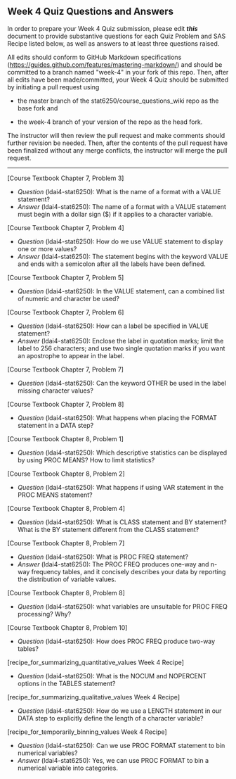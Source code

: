 ## Week 4 Quiz Questions and Answers

In order to prepare your Week 4 Quiz submission, please edit ***this*** document to provide substantive questions for each Quiz Problem and SAS Recipe listed below, as well as answers to at least three questions raised.

All edits should conform to GitHub Markdown specifications (https://guides.github.com/features/mastering-markdown/) and should be committed to a branch named "week-4" in your fork of this repo. Then, after all edits have been made/committed, your Week 4 Quiz should be submitted by initiating a pull request using

- the master branch of the stat6250/course_questions_wiki repo as the base fork and

- the week-4 branch of your version of the repo as the head fork.

The instructor will then review the pull request and make comments should further revision be needed. Then, after the contents of the pull request have been finalized without any merge conflicts, the instructor will merge the pull request.

********************************************************************************
[Course Textbook Chapter 7, Problem 3]

- *Question* (ldai4-stat6250): What is the name of a format with a VALUE statement?
- *Answer* (ldai4-stat6250): The name of a format with a VALUE statement must begin with a dollar sign ($) if it applies to a character variable.

[Course Textbook Chapter 7, Problem 4]

- *Question* (ldai4-stat6250): How do we use VALUE statement to display one or more values?
- *Answer* (ldai4-stat6250): The statement begins with the keyword VALUE and ends with a semicolon after all the labels have been defined.

[Course Textbook Chapter 7, Problem 5]

- *Question* (ldai4-stat6250): In the VALUE statement, can a combined list of numeric and character be used?   

[Course Textbook Chapter 7, Problem 6]

- *Question* (ldai4-stat6250): How can a label be specified in VALUE statement?
- *Answer* (ldai4-stat6250): Enclose the label in quotation marks; limit the label to 256 characters; and use two single quotation marks if you want an apostrophe to appear in the label.

[Course Textbook Chapter 7, Problem 7]

- *Question* (ldai4-stat6250): Can the keyword OTHER be used in the label missing character values?

[Course Textbook Chapter 7, Problem 8]

- *Question* (ldai4-stat6250): What happens when placing the FORMAT statement in a DATA step?

[Course Textbook Chapter 8, Problem 1]

- *Question* (ldai4-stat6250): Which descriptive statistics can be displayed by using PROC MEANS? How to limit statistics?

[Course Textbook Chapter 8, Problem 2]

- *Question* (ldai4-stat6250): What happens if using VAR statement in the PROC MEANS statement?

[Course Textbook Chapter 8, Problem 4]

- *Question* (ldai4-stat6250): What is CLASS statement and BY statement? What is the BY statement different from the CLASS statement?

[Course Textbook Chapter 8, Problem 7]

- *Question* (ldai4-stat6250): What is PROC FREQ statement?
- *Answer* (ldai4-stat6250): The PROC FREQ produces one-way and n-way frequency tables, and it concisely describes your data by reporting the distribution of variable values.

[Course Textbook Chapter 8, Problem 8]

- *Question* (ldai4-stat6250): what variables are unsuitable for PROC FREQ processing? Why?

[Course Textbook Chapter 8, Problem 10]

- *Question* (ldai4-stat6250): How does PROC FREQ produce two-way tables?

[recipe_for_summarizing_quantitative_values Week 4 Recipe]

- *Question* (ldai4-stat6250): What is the NOCUM and NOPERCENT options in the TABLES statement?

[recipe_for_summarizing_qualitative_values Week 4 Recipe]

- *Question* (ldai4-stat6250): How do we use a LENGTH statement in our DATA step to explicitly define the length of a character variable?

[recipe_for_temporarily_binning_values Week 4 Recipe]

- *Question* (ldai4-stat6250): Can we use PROC FORMAT statement to bin numerical variables?
- *Answer* (ldai4-stat6250): Yes, we can use PROC FORMAT to bin a numerical variable into categories.

